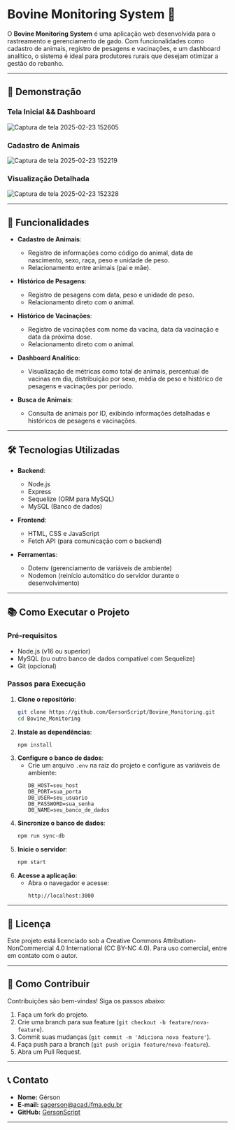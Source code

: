 # Bovine Monitoring System 🐄

O **Bovine Monitoring System** é uma aplicação web desenvolvida para o rastreamento e gerenciamento de gado. Com funcionalidades como cadastro de animais, registro de pesagens e vacinações, e um dashboard analítico, o sistema é ideal para produtores rurais que desejam otimizar a gestão do rebanho.

---

## 🌄 Demonstração

### Tela Inicial && Dashboard
![Captura de tela 2025-02-23 152605](https://github.com/user-attachments/assets/4bf78dbb-0d32-4d07-91e4-4aa2e9e425f6)

### Cadastro de Animais
![Captura de tela 2025-02-23 152219](https://github.com/user-attachments/assets/aaf78013-2237-4d60-afe2-c4ac4d3f7b06)

### Visualização Detalhada
![Captura de tela 2025-02-23 152328](https://github.com/user-attachments/assets/986ec8ed-63e3-48d3-b9fe-b30ee62e308f)


---

## 🚀 Funcionalidades

- **Cadastro de Animais**:
  - Registro de informações como código do animal, data de nascimento, sexo, raça, peso e unidade de peso.
  - Relacionamento entre animais (pai e mãe).

- **Histórico de Pesagens**:
  - Registro de pesagens com data, peso e unidade de peso.
  - Relacionamento direto com o animal.

- **Histórico de Vacinações**:
  - Registro de vacinações com nome da vacina, data da vacinação e data da próxima dose.
  - Relacionamento direto com o animal.

- **Dashboard Analítico**:
  - Visualização de métricas como total de animais, percentual de vacinas em dia, distribuição por sexo, média de peso e histórico de pesagens e vacinações por período.

- **Busca de Animais**:
  - Consulta de animais por ID, exibindo informações detalhadas e históricos de pesagens e vacinações.

---

## 🛠️ Tecnologias Utilizadas

- **Backend**:
  - Node.js
  - Express
  - Sequelize (ORM para MySQL)
  - MySQL (Banco de dados)

- **Frontend**:
  - HTML, CSS e JavaScript
  - Fetch API (para comunicação com o backend)

- **Ferramentas**:
  - Dotenv (gerenciamento de variáveis de ambiente)
  - Nodemon (reinício automático do servidor durante o desenvolvimento)

---

## 📚 Como Executar o Projeto

### Pré-requisitos

- Node.js (v16 ou superior)
- MySQL (ou outro banco de dados compatível com Sequelize)
- Git (opcional)

### Passos para Execução

1. **Clone o repositório**:
   ```bash
   git clone https://github.com/GersonScript/Bovine_Monitoring.git
   cd Bovine_Monitoring
   ```
2. **Instale as dependências**:
   ```bash
   npm install
   ```
3. **Configure o banco de dados**:
   - Crie um arquivo `.env` na raiz do projeto e configure as variáveis de ambiente:
     ```env
     DB_HOST=seu_host
     DB_PORT=sua_porta
     DB_USER=seu_usuario
     DB_PASSWORD=sua_senha
     DB_NAME=seu_banco_de_dados
     ```
4. **Sincronize o banco de dados**:
   ```bash
   npm run sync-db
   ```
5. **Inicie o servidor**:
   ```bash
   npm start
   ```
6. **Acesse a aplicação**:
   - Abra o navegador e acesse:
     ```
     http://localhost:3000
     ```

---

## 📛 Licença

Este projeto está licenciado sob a Creative Commons Attribution-NonCommercial 4.0 International (CC BY-NC 4.0). Para uso comercial, entre em contato com o autor.

---

## 🤝 Como Contribuir

Contribuições são bem-vindas! Siga os passos abaixo:

1. Faça um fork do projeto.
2. Crie uma branch para sua feature (`git checkout -b feature/nova-feature`).
3. Commit suas mudanças (`git commit -m 'Adiciona nova feature'`).
4. Faça push para a branch (`git push origin feature/nova-feature`).
5. Abra um Pull Request.

---

## 📞 Contato

- **Nome:** Gérson
- **E-mail:** sagerson@acad.ifma.edu.br
- **GitHub:** [GersonScript](https://github.com/GersonResplandes)

---

